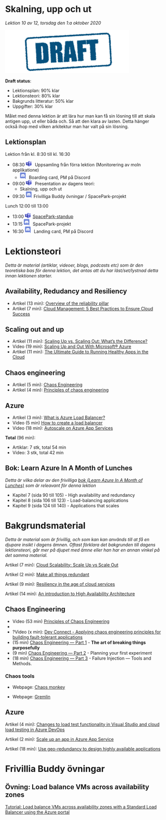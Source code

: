 # Skalning, upp och ut

*Lektion 10 av 12, torsdag den 1:a oktober 2020*

![Draft](/assets/images/draft.png)

**Draft status**:

* Lektionsplan: 90% klar
* Lektionsteori: 80% klar
* Bakgrunds litteratur: 50% klar
* Uppgifter: 30% klar

Målet med denna lektion är att lära hur man kan få sin lösning till att skala antigen upp, ut eller båda och. Så att den klara av lasten. Detta hänger också ihop med vilken arkitektur man har valt på sin lösning.

## Lektionsplan
Lektion från kl. 8:30 till kl. 16:30

* 08:30 <img style="margin-right:0.5em;" src="assets/images/teams18.png"  alt="Teams"/> Uppsamling från förra lektion (Monitorering av moln applikatione)
  * <img style="margin-right:0.5em;" src="assets/images/discord18.png" alt="Discord"/> Boarding card, PM på Discord
* 09:00 <img style="margin-right:0.5em;" src="assets/images/teams18.png"  alt="Teams"/> Presentation av dagens teori: 
  * Skalning, upp och ut
* 09:30 <img style="margin-right:0.5em;" src="assets/images/discord18.png" alt="Discord"/>Frivilliga Buddy övningar / SpacePark-projekt

Lunch 12:00 till 13:00

* 13:00 <img style="margin-right:0.5em;" src="assets/images/teams18.png" alt="Teams"/>[SpacePark-standup](project_standup.md)
* 13:15 <img style="margin-right:0.5em;" src="assets/images/discord18.png" alt="Discord"/> SpacePark-projekt
* 16:30 <img style="margin-right:0.5em;" src="assets/images/discord18.png" alt="Discord"/> Landing card, PM på Discord

# Lektionsteori
*Detta är material (artiklar, videoer, blogs, podcasts etc) som är den teoretiska bas för denna lektion, det antas att du har läst/set/lystnad detta innan lektionen starter.*

## Availability, Redudancy and Resiliency

* Artikel (13 min): [Overview of the reliability pillar](https://docs.microsoft.com/en-us/azure/architecture/framework/resiliency/overview)
* Artikel (7 min): [Cloud Management: 5 Best Practices to Ensure Cloud Success](https://daydigital.com/cloud-management-best-practices)

## Scaling out and up

* Artikel (11 min): [Scaling Up vs. Scaling Out: What’s the Difference?](https://pagely.com/blog/scaling-up-vs-scaling-out/)
* Video (19 min): [Scaling Up and Out With Microsoft® Azure](https://www.youtube.com/watch?v=Oy32KEeREVI)
* Artikel (11 min): [The Ultimate Guide to Running Healthy Apps in the Cloud](https://azure.github.io/AppService/2020/05/15/Robust-Apps-for-the-cloud.html)

## Chaos engineering

* Artikel (5 min): [Chaos Engineering](https://docs.microsoft.com/en-us/azure/architecture/framework/resiliency/chaos-engineering)
* Artikel (4 min): [Principles of chaos engineering](https://principlesofchaos.org/)

## Azure

* Artikel (3 min): [What is Azure Load Balancer?](https://docs.microsoft.com/en-us/azure/load-balancer/load-balancer-overview)
* Video (5 min) [How to create a load balancer](https://www.youtube.com/watch?v=-VMPzVoo5Nk)
* Video (18 min): [Autoscale on Azure App Services](https://www.youtube.com/watch?v=7SlUWlzpTS4)

**Total** (96 min):

- Artiklar: 7 stk, total 54 min
- Video: 3 stk, total 42 min

## Bok: Learn Azure In A Month of Lunches

*Detta är vilka delar av den frivilliga [bok (Learn Azure In A Month of Lunches)](info_learningmaterial.md) som är releavant för denna lektion*

* Kapitel 7 (sida 90 till 105) - High availability and redundancy
* Kapitel 8 (sida 106 till 123) - Load-balancing applications
* Kapitel 9 (sida 124 till 140) - Applications that scales

# Bakgrundsmaterial

*Detta är material som är frivillig, och som kan kan används till at få en djupare insikt i dagens ämnen. Oftast förklara det bakgrunden till dagens lektionsteori, går mer på djupet med ämne eller han har en annan vinkel på det samma material.*

Artikel (7 min): [Cloud Scalability: Scale Up vs Scale Out](https://blog.turbonomic.com/blog/on-technology/cloud-scalability-scale-vs-scale)

Artikel (2 min): [Make all things redundant](https://docs.microsoft.com/en-us/azure/architecture/guide/design-principles/redundancy)

Artikel (9 min): [Resiliency in the age of cloud services](https://www.networkworld.com/article/3238509/resiliency-in-the-age-of-cloud-services.html)

Artikel (14 min): [An introduction to High Availability Architecture](https://www.getfilecloud.com/blog/an-introduction-to-high-availability-architecture/)

## Chaos Engineering

* Video (53 min) [Principles of Chaos Engineering](https://www.youtube.com/watch?v=6ilMZqKdMMU)
* 
* ?Video (x min): [Dev Connect - Applying chaos engineering principles for building fault-tolerant applications](https://anz-resources.awscloud.com/anz-webinars-on-demand-developer/applying-chaos-engineering-principles-for-building-fault-tolerant-applications)
* (15 min) [Chaos Engineering — Part 1](https://medium.com/@adhorn/chaos-engineering-ab0cc9fbd12a) - **The art of breaking things purposefully**
* (9 min) [Chaos Engineering — Part 2](https://medium.com/@adhorn/chaos-engineering-part-2-b9c78a9f3dde) - Planning your first experiment
* (18 min) [Chaos Engineering — Part 3](https://medium.com/@adhorn/chaos-engineering-part-3-61579e41edd8) - Failure Injection — Tools and Methods.

### Chaos tools

* Webpage: [Chaos monkey](https://netflix.github.io/chaosmonkey/)

* Webpage: [Gremlin](https://www.gremlin.com/get-started/?ref=docs)

## Azure 

Artikel (4 min): [Changes to load test functionality in Visual Studio and cloud load testing in Azure DevOps](https://docs.microsoft.com/en-us/azure/devops/test/load-test/overview?view=azure-devops)

Artikel (2 min): [Scale up an app in Azure App Service](https://docs.microsoft.com/en-us/azure/app-service/manage-scale-up)

Artikel (18 min): [Use geo-redundancy to design highly available applications](https://docs.microsoft.com/en-us/azure/storage/common/geo-redundant-design)

# Frivillia Buddy övningar

## Övning: Load balance VMs across availability zones

[Tutorial: Load balance VMs across availability zones with a Standard Load Balancer using the Azure portal](https://docs.microsoft.com/en-us/azure/load-balancer/tutorial-load-balancer-standard-public-zone-redundant-portal)

